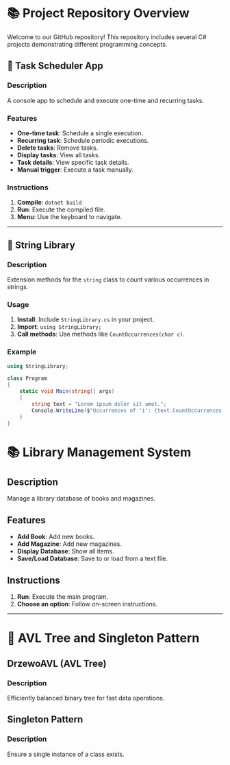 # 📚 Project Repository Overview

Welcome to our GitHub repository! This repository includes several C# projects demonstrating different programming concepts.

## 📅 Task Scheduler App

### Description
A console app to schedule and execute one-time and recurring tasks.

### Features
- **One-time task**: Schedule a single execution.
- **Recurring task**: Schedule periodic executions.
- **Delete tasks**: Remove tasks.
- **Display tasks**: View all tasks.
- **Task details**: View specific task details.
- **Manual trigger**: Execute a task manually.

### Instructions
1. **Compile**: `dotnet build`
2. **Run**: Execute the compiled file.
3. **Menu**: Use the keyboard to navigate.

---

## 📝 String Library

### Description
Extension methods for the `string` class to count various occurrences in strings.

### Usage
1. **Install**: Include `StringLibrary.cs` in your project.
2. **Import**: `using StringLibrary;`
3. **Call methods**: Use methods like `CountOccurrences(char c)`.

### Example
```csharp
using StringLibrary;

class Program
{
    static void Main(string[] args)
    {
        string text = "Lorem ipsum dolor sit amet.";
        Console.WriteLine($"Occurrences of 'i': {text.CountOccurrences('i')}");
    }
}
```
# 📚 Library Management System

## Description
Manage a library database of books and magazines.

## Features
- **Add Book**: Add new books.
- **Add Magazine**: Add new magazines.
- **Display Database**: Show all items.
- **Save/Load Database**: Save to or load from a text file.

## Instructions
1. **Run**: Execute the main program.
2. **Choose an option**: Follow on-screen instructions.

---

# 🌳 AVL Tree and Singleton Pattern

## DrzewoAVL (AVL Tree)

### Description
Efficiently balanced binary tree for fast data operations.

## Singleton Pattern

### Description
Ensure a single instance of a class exists.

